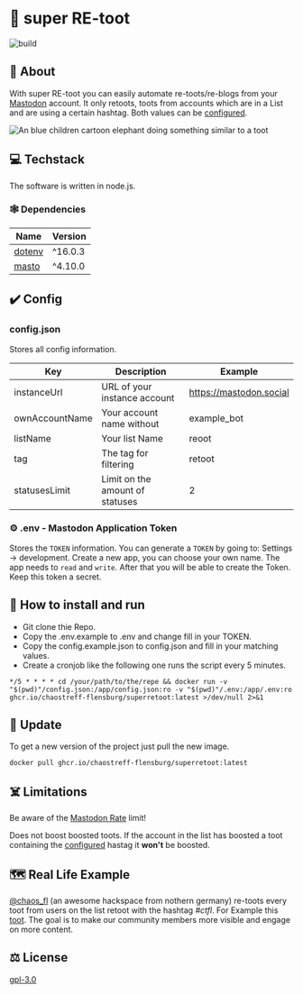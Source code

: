# 🦣 super RE-toot

![build](https://github.com/chaostreff-flensburg/superretoot/actions/workflows/build.yml/badge.svg)

## 🤷 About

With super RE-toot you can easily automate re-toots/re-blogs from your [Mastodon](https://docs.joinmastodon.org/) account.
It only retoots, toots from accounts which are in a List and are using a certain hashtag. Both values can be [configured](#%EF%B8%8F-config).

![An blue children cartoon elephant doing something similar to a toot](https://media3.giphy.com/media/RJELPcfkKlDVJnhroI/giphy.gif?cid=790b76119e13ac65b397f3656ce375bfa38fca3fcf7ed304&rid=giphy.gif&ct=s)

## 💻 Techstack

The software is written in node.js.

### 🕸️ Dependencies

| Name | Version |
| -- | -- |
| [dotenv](https://www.npmjs.com/package/dotenv) | ^16.0.3 |
| [masto](https://www.npmjs.com/package/masto) | ^4.10.0|

## ✔️ Config

### config.json

Stores all config information.

| Key | Description | Example |
| -- | -- | -- |
| instanceUrl | URL of your instance account | https://mastodon.social |
| ownAccountName | Your account name without | example_bot |
| listName | Your list Name | reoot |
| tag | The tag for filtering | retoot |
| statusesLimit | Limit on the amount of statuses | 2 |

### ⚙️ .env - Mastodon Application Token

Stores the `TOKEN` information. You can generate a `TOKEN` by going to: Settings -> development. Create a new app, you can choose your own name. The app needs to `read` and `write`. After that you will be able to create the Token. Keep this token a secret.

## 🚀 How to install and run

- Git clone thie Repo.
- Copy the .env.example to .env and change fill in your TOKEN.
- Copy the config.example.json to config.json and fill in your matching values.
- Create a cronjob like the following one runs the script every 5 minutes.

```
*/5 * * * * cd /your/path/to/the/repe && docker run -v "$(pwd)"/config.json:/app/config.json:ro -v "$(pwd)"/.env:/app/.env:ro ghcr.io/chaostreff-flensburg/superretoot:latest >/dev/null 2>&1
```
## 🔁 Update

To get a new version of the project just pull the new image.
```
docker pull ghcr.io/chaostreff-flensburg/superretoot:latest
```

## ☠️ Limitations

Be aware of the [Mastodon Rate](https://docs.joinmastodon.org/api/rate-limits/) limit!

Does not boost boosted toots. If the account in the list has boosted a toot containing the [configured](/#%EF%B8%8F-config) hastag it **won't** be boosted.

## 🗺️ Real Life Example

[@chaos_fl](https://chaos.social/@chaos_fl) (an awesome hackspace from nothern germany) re-toots every toot from users on the list retoot with the hashtag *#ctfl*. For Example this [toot](https://chaos.social/@scammo/109525846343680585). The goal is to make our community members more visible and engage on more content.

## ⚖️ License

[gpl-3.0](./LICENSE)
